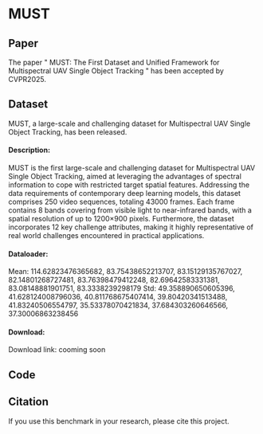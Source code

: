 # MUST

## Paper

The paper " MUST: The First Dataset and Unified Framework for Multispectral UAV Single Object Tracking " has been accepted by CVPR2025.

## Dataset

MUST, a large-scale and challenging dataset for Multispectral UAV Single Object Tracking, has been released.

#### Description:

MUST is the first large-scale and challenging dataset for Multispectral UAV Single Object Tracking, aimed at leveraging the advantages of spectral information to cope with restricted target spatial features. Addressing the data requirements of contemporary deep learning models, this dataset comprises 250 video sequences, totaling 43000 frames. Each frame contains 8 bands covering from visible light to near-infrared bands, with a spatial resolution of up to 1200×900 pixels. Furthermore, the dataset  incorporates 12 key challenge attributes, making it highly representative of real world challenges encountered in practical applications.

#### Dataloader:

Mean: 114.62823476365682, 83.75438652213707, 83.15129135767027, 82.14801268727481, 83.76398479412248, 82.69642583331381, 83.08148881901751, 83.3338239298179
Std: 49.358890650605396, 41.628124008796036, 40.811768675407414, 39.80420341513488, 41.83240506554797, 35.53378070421834, 37.684303260646566, 37.30006863238456

#### Download:

Download link: cooming soon

## Code

## Citation

If you use this benchmark in your research, please cite this project.